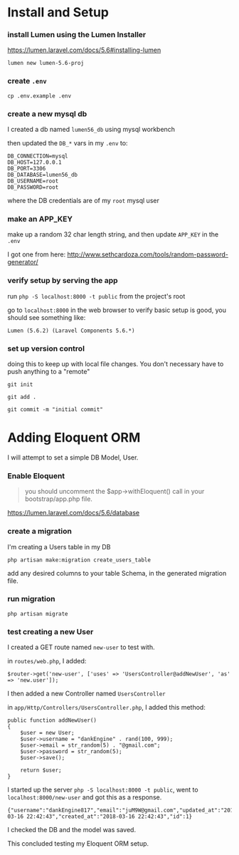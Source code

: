 <!--  
TODO

list system requirements:
php7.1, mysql version?

other tools I'm using:
mysqlworkbench

-->

# Install and Setup

### install Lumen using the Lumen Installer

https://lumen.laravel.com/docs/5.6#installing-lumen

`lumen new lumen-5.6-proj`

### create `.env`

`cp .env.example .env`

### create a new mysql db

I created a db named `lumen56_db` using mysql workbench

then updated the `DB_*` vars in my `.env` to:

```
DB_CONNECTION=mysql
DB_HOST=127.0.0.1
DB_PORT=3306
DB_DATABASE=lumen56_db
DB_USERNAME=root
DB_PASSWORD=root
```

where the DB credentials are of my `root` mysql user

### make an APP_KEY

make up a random 32 char length string, and then update `APP_KEY` in the `.env`

I got one from here: http://www.sethcardoza.com/tools/random-password-generator/


### verify setup by serving the app

run `php -S localhost:8000 -t public` from the project's root

go to `localhost:8000` in the web browser to verify basic setup is good, you should see something like:

```
Lumen (5.6.2) (Laravel Components 5.6.*)
```

### set up version control

doing this to keep up with local file changes.
You don't necessary have to push anything to a "remote"

`git init`

`git add .`

`git commit -m "initial commit"`

# Adding Eloquent ORM

I will attempt to set a simple DB Model, User.

### Enable Eloquent

>you should uncomment the $app->withEloquent() call in your bootstrap/app.php file.

https://lumen.laravel.com/docs/5.6/database

### create a migration

I'm creating a Users table in my DB

`php artisan make:migration create_users_table`

add any desired columns to your table Schema, in the generated migration file.

### run migration

`php artisan migrate`

### test creating a new User

I created a GET route named `new-user` to test with.

in `routes/web.php`, I added:

```
$router->get('new-user', ['uses' => 'UsersController@addNewUser', 'as' => 'new.user']);
```

I then added a new Controller named `UsersController`

in `app/Http/Controllers/UsersController.php`, I added this method:

```
public function addNewUser()
{
    $user = new User;
    $user->username = "dankEngine" . rand(100, 999);
    $user->email = str_random(5) . "@gmail.com";
    $user->password = str_random(5);
    $user->save();

    return $user;
}
```

I started up the server `php -S localhost:8000 -t public`, went to `localhost:8000/new-user` and got this as a response.

```
{"username":"dankEngine817","email":"juM9W@gmail.com","updated_at":"2018-03-16 22:42:43","created_at":"2018-03-16 22:42:43","id":1}
```

I checked the DB and the model was saved.

This concluded testing my Eloquent ORM setup.


<!--  

# Refining and Adding more routes for the User model

Here I plan to add more RESTful routes for User

ref: https://www.cloudways.com/blog/creating-rest-api-with-lumen/
-->



<!-- # Adding authentication

I will now attempt to set up authentication using `lumen-passport`
https://github.com/dusterio/lumen-passport

### activate AuthServiceProvider -->
